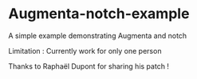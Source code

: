 # Augmenta-notch-example

A simple example demonstrating Augmenta and notch

Limitation : Currently work for only one person

Thanks to Raphaël Dupont for sharing his patch !
